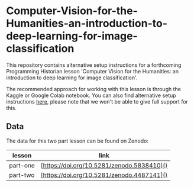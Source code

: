 # Computer-Vision-for-the-Humanities-an-introduction-to-deep-learning-for-image-classification

This repository contains alternative setup instructions for a forthcoming Programming Historian lesson 'Computer Vision for the Humanities: an introduction to deep learning for image classification'. 

The recommended approach for working with this lesson is through the Kaggle or Google Colab notebook. You can also find alternative setup instructions [here](alternative-setup.md), please note that we won't be able to give full support for this. 


## Data 

The data for this two part lesson can be found on Zenodo:

| lesson   | link                                       |
|----------|--------------------------------------------|
| part-one | [https://doi.org/10.5281/zenodo.5838410]() |
| part-two | [https://doi.org/10.5281/zenodo.4487141]() |

